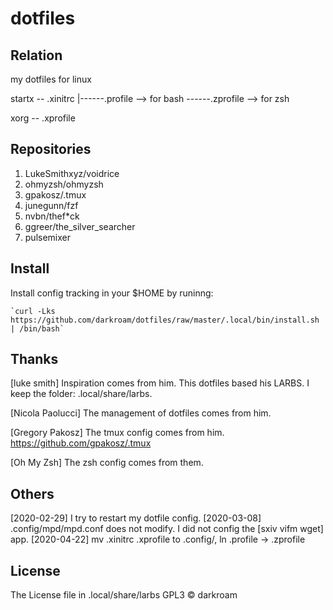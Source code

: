 # dotfiles

## Relation

my dotfiles for linux

startx -- .xinitrc
             |------.profile  --> for bash
	     \------.zprofile --> for zsh

xorg -- .xprofile


## Repositories

1. LukeSmithxyz/voidrice
2. ohmyzsh/ohmyzsh
3. gpakosz/.tmux
4. junegunn/fzf
5. nvbn/thef*ck
6. ggreer/the_silver_searcher
7. pulsemixer

## Install

Install config tracking in your $HOME by runinng:

	`curl -Lks https://github.com/darkroam/dotfiles/raw/master/.local/bin/install.sh | /bin/bash`

## Thanks

[luke smith] Inspiration comes from him. This dotfiles based his LARBS.
	I keep the folder: .local/share/larbs.

[Nicola Paolucci] The management of dotfiles comes from him.

[Gregory Pakosz] The tmux config comes from him. <https://github.com/gpakosz/.tmux>

[Oh My Zsh] The zsh config comes from them.

## Others

[2020-02-29] I try to restart my dotfile config.
[2020-03-08] .config/mpd/mpd.conf does not modify.
	     I did not config the [sxiv vifm wget] app.
[2020-04-22] mv .xinitrc .xprofile to .config/, ln .profile -> .zprofile

## License

The License file in .local/share/larbs
GPL3 © darkroam

